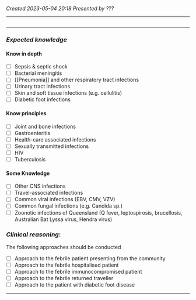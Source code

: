 *Created 2023-05-04 20:18*
*Presented by ???*

---
```toc
```
---

### *Expected knowledge*
#### Know in depth
- [ ] Sepsis & septic shock
- [ ] Bacterial meningitis
- [ ] [[Pneumonia]] and other respiratory tract infections
- [ ] Urinary tract infections
- [ ] Skin and soft tissue infections (e.g. cellulitis)
- [ ] Diabetic foot infections

#### Know principles
- [ ] Joint and bone infections
- [ ] Gastroenteritis
- [ ] Health-care associated infections
- [ ] Sexually transmitted infections
- [ ] HIV
- [ ] Tuberculosis

#### Some Knowledge
- [ ] Other CNS infections
- [ ] Travel-associated infections
- [ ] Common viral infections (EBV, CMV, VZV)
- [ ] Common fungal infections (e.g. Candida sp.)
- [ ] Zoonotic infections of Queensland (Q fever, leptospirosis, brucellosis, Australian Bat Lyssa virus, Hendra virus)

### *Clinical reasoning*:
The following approaches should be conducted
- [ ] Approach to the febrile patient presenting from the community
- [ ] Approach to the febrile hospitalised patient
- [ ] Approach to the febrile immunocompromised patient
- [ ] Approach to the febrile returned traveller
- [ ] Approach to the patient with diabetic foot disease

---